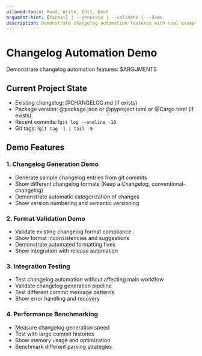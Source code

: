 ```yaml
---
allowed-tools: Read, Write, Edit, Bash
argument-hint: [format] | --generate | --validate | --demo
description: Demonstrate changelog automation features with real examples and validation
---
```


# Changelog Automation Demo

Demonstrate changelog automation features: $ARGUMENTS

## Current Project State

- Existing changelog: @CHANGELOG.md (if exists)
- Package version: @package.json or @pyproject.toml or @Cargo.toml (if exists)
- Recent commits: !`git log --oneline -10`
- Git tags: !`git tag -l | tail -5`

## Demo Features

### 1. **Changelog Generation Demo**
- Generate sample changelog entries from git commits
- Show different changelog formats (Keep a Changelog, conventional-changelog)
- Demonstrate automatic categorization of changes
- Show version numbering and semantic versioning

### 2. **Format Validation Demo**
- Validate existing changelog format compliance
- Show format inconsistencies and suggestions
- Demonstrate automated formatting fixes
- Show integration with release automation

### 3. **Integration Testing**
- Test changelog automation without affecting main workflow
- Validate changelog generation pipeline
- Test different commit message patterns
- Show error handling and recovery

### 4. **Performance Benchmarking**
- Measure changelog generation speed
- Test with large commit histories
- Show memory usage and optimization
- Benchmark different parsing strategies
